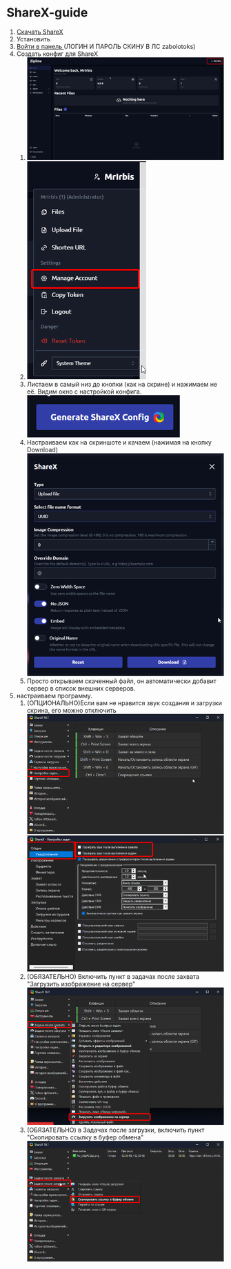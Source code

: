 # ShareX-guide

1) [Cкачать ShareX](https://github.com/ShareX/ShareX/releases/download/v16.1.0/ShareX-16.1.0-setup.exe)
2) Установить
3) [Войти в панель ](https://cdn.senpaihub.1rb1.me) (ЛОГИН И ПАРОЛЬ СКИНУ В ЛС zabolotoks)
4) Создать конфиг для ShareX
	1) ![Скрин](./screens/8dfcf123-3d83-407e-88e6-c30ecafdf3f8.png)
	2) ![Скрин](./screens/7599fcc4-f1e4-4c1d-aa52-09ec8dcedb89.png)
	3) Листаем в самый низ до кнопки (как на скрине) и нажимаем не её. Видим окно с настройкой конфига.
	   ![как на скрине](./screens/12343fbc-075c-459d-a6ca-26da24e890f7.png)
	4) Настраиваем как на скриншоте и качаем (нажимая на кнопку Download)
	   ![Скрин](./screens/38c32363-7696-4b43-aff0-1d70976d07a7.png)
	1) Просто открываем скаченный файл, он автоматически добавит сервер в список внешних серверов.
5) настраиваем программу.
	1) (ОПЦИОНАЛЬНО)Если вам не нравится звук создания и загрузки скрина, его можно отключить
	   ![Скрин 1](./screens/2625db05-3c4a-4065-bcf8-b96e1be3d80e.png)
	   ![Скрин 2](./screens/37c82491-9449-4327-8025-6b824fee42af.png)
	2) (ОБЯЗАТЕЛЬНО) Включить пункт в задачах после захвата "Загрузить изображение на сервер"
		![Загрузить изображение на сервер](./screens/fe1495a0-fac8-409a-8a20-4693838ab335.png)
	3) (ОБЯЗАТЕЛЬНО) в Задачах после загрузки, включить пункт "Скопировать ссылку в буфер обмена"
		![Скопировать ссылку в буфер обмена](./screens/a353b450-7bb4-4b02-8021-f358bc8a40f2.png)
